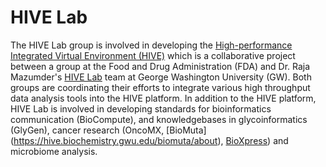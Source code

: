 # HIVE Lab
The HIVE Lab group is involved in developing the [High-performance Integrated Virtual Environment (HIVE)](https://github.com/FDA/fda-hive) which is a collaborative project between a group at the Food and Drug Administration (FDA) and Dr. Raja Mazumder's [HIVE Lab](https://hive.biochemistry.gwu.edu/home) team at George Washington University (GW). Both groups are coordinating their efforts to integrate various high throughput data analysis tools into the HIVE platform. In addition to the HIVE platform, HIVE Lab is involved in developing standards for bioinformatics communication (BioCompute), and knowledgebases in glycoinformatics (GlyGen), cancer research (OncoMX, [BioMuta] (https://hive.biochemistry.gwu.edu/biomuta/about), [BioXpress](https://hive.biochemistry.gwu.edu/biomuta/about)) and microbiome analysis.
